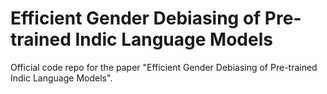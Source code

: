# Efficient Gender Debiasing of Pre-trained Indic Language Models

Official code repo for the paper "Efficient Gender Debiasing of Pre-trained Indic Language Models".
